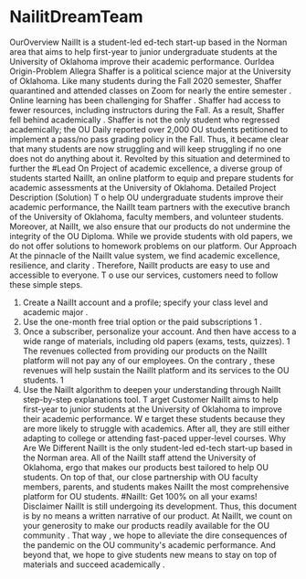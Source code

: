 # NailitDreamTeam
OurOverview
NailIt is a student-led ed-tech start-up based in the Norman area that aims to help first-year to
junior undergraduate students at the University of Oklahoma improve their academic
performance.
OurIdea Origin-Problem
Allegra Shaffer is a political science major at the University of Oklahoma. Like many
students during the Fall 2020 semester, Shaffer quarantined and attended classes on Zoom for
nearly the entire semester . Online learning has been challenging for Shaffer . Shaffer had
access to fewer resources, including instructors during the Fall.  As a result, Shaffer fell
behind academically . Shaffer is not the only student who regressed academically; the OU
Daily reported over 2,000 OU students petitioned to implement a pass/no pass grading policy
in the Fall. Thus, it became clear that many students are now struggling and will keep
struggling if no one does not do anything about it.
Revolted by this situation and determined to further the #Lead On Project of academic
excellence, a diverse group of students started NailIt, an online platform to equip and prepare
students for academic assessments at the University of Oklahoma.
Detailed Project Description (Solution)
T o help OU undergraduate students improve their academic performance, the NailIt team
partners with the executive branch of the University of Oklahoma, faculty members, and
volunteer students. Moreover, at NailIt, we also ensure that our products do not undermine
the integrity of the OU Diploma. While we provide students with old papers, we do not offer
solutions to homework problems on our platform.
Our  Approach
At the pinnacle of the NailIt value system, we find academic excellence, resilience, and
clarity . Therefore, NailIt products are easy to use and accessible to everyone. T o use our
services, customers need to follow these simple steps.
1. Create a NailIt account and a profile; specify your class level and academic major .
2. Use the one-month free trial option or the paid subscriptions
1
.
3. Once a subscriber, personalize your account.  And then have access to a wide range of
materials, including old papers (exams, tests, quizzes).
1
The revenues collected from providing our products on the NailIt platform will not pay any of our employees.
On the contrary , these revenues will help sustain the NailIt platform and its services to the OU students.
1
4. Use the NailIt algorithm to deepen your understanding through NailIt step-by-step
explanations tool.
T arget Customer
NailIt aims to help first-year to junior students at the University of Oklahoma to improve
their academic performance. W e target these students because they are more likely to struggle
with academics. After all, they are still either adapting to college or attending fast-paced
upper-level courses.
Why Are We Different
NailIt is the only student-led ed-tech start-up based in the Norman area.  All of the NailIt staff
attend the University of Oklahoma, ergo that makes our products best tailored to help OU
students. On top of that, our close partnership with OU faculty members, parents, and
students makes NailIt the most comprehensive platform for OU students.
#NailIt: Get 100% on all your exams!
Disclaimer
NailIt is still undergoing its development. Thus, this document is by no means a written
narrative of our product.  At NailIt, we count on your generosity to make our products readily
available for the OU community . That way , we hope to alleviate the dire consequences of the
pandemic on the OU community's academic performance. And beyond that, we hope to give
students new means to stay on top of materials and succeed academically .
